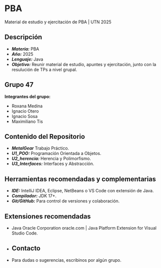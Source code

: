 # PBA

Material de estudio y ejercitación de PBA | UTN 2025

## Descripción

- ***Materia:*** PBA
- ***Año:*** 2025
- ***Lenguaje:*** Java
- ***Objetivo:***  Reunir material de estudio, apuntes y ejercitación, junto con la resulución de TPs a nivel grupal.

## Grupo 47

**Integrantes del grupo:**

- Roxana Medina
- Ignacio Otero
- Ignacio Sosa
- Maximiliano Tis

## Contenido del Repositorio

- ***MetalGear*** Trabajo Práctico.
- ***U1_POO:*** Programación Orientada a Objetos.
- ***U2_herencia:*** Herencia y Polimorfismo.
- ***U3_Interfaces:*** Interfaces y Abstracción.

## Herramientas recomendadas y complementarias

- ***IDE:*** IntelliJ IDEA, Eclipse, NetBeans o VS Code con extensión de Java.
- ***Compilador:*** JDK 17+.
- ***Git/GitHub:*** Para control de versiones y colaboración.

## Extensiones recomendadas

- Java Oracle Corporation oracle.com | Java Platform Extension for Visual Studio Code.

- ## Contacto

- Para dudas o sugerencias, escribinos por algún grupo.
